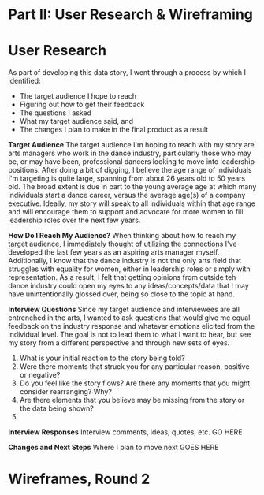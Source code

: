# Part II: User Research & Wireframing

# User Research
As part of developing this data story, I went through a process by which I identified:
- The target audience I hope to reach
- Figuring out how to get their feedback
- The questions I asked
- What my target audience said, and
- The changes I plan to make in the final product as a result

**Target Audience**
The target audience I'm hoping to reach with my story are arts managers who work in the dance industry, particularly those who may be, or may have been, professional dancers looking to move into leadership positions. After doing a bit of digging, I believe the age range of individuals I'm targeting is quite large, spanning from about 26 years old to 50 years old. The broad extent is due in part to the young average age at which many individuals start a dance career, versus the average age(s) of a company executive. Ideally, my story will speak to all individuals within that age range and will encourage them to support and advocate for more women to fill leadership roles over the next few years.

**How Do I Reach My Audience?**
When thinking about how to reach my target audience, I immediately thought of utilizing the connections I've developed the last few years as an aspiring arts manager myself. Additionally, I know that the dance industry is not the only arts field that struggles with equality for women, either in leadership roles or simply with representation. As a result, I felt that getting opinions from outside teh dance industry could open my eyes to any ideas/concepts/data that I may have unintentionally glossed over, being so close to the topic at hand. 

**Interview Questions**
Since my target audience and interviewees are all entrenched in the arts, I wanted to ask questions that would give me equal feedback on the industry response and whatever emotions elicited from the individual level. The goal is not to lead them to what I want to hear, but see my story from a different perspective and through new sets of eyes.

1. What is your initial reaction to the story being told?
2. Were there moments that struck you for any particular reason, positive or negative?
3. Do you feel like the story flows? Are there any moments that you might consider rearranging? Why?
4. Are there elements that you believe may be missing from the story or the data being shown?
5. 

**Interview Responses**
Interview comments, ideas, quotes, etc. GO HERE

**Changes and Next Steps**
Where I plan to move next GOES HERE


# Wireframes, Round 2


